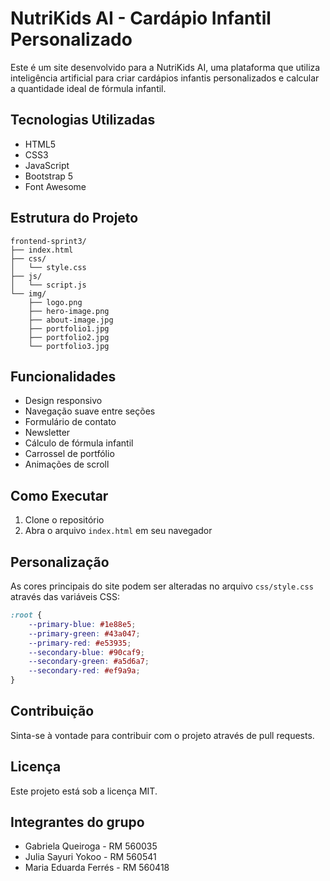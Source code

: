 # NutriKids AI - Cardápio Infantil Personalizado

Este é um site desenvolvido para a NutriKids AI, uma plataforma que utiliza inteligência artificial para criar cardápios infantis personalizados e calcular a quantidade ideal de fórmula infantil.

## Tecnologias Utilizadas

- HTML5
- CSS3
- JavaScript
- Bootstrap 5
- Font Awesome

## Estrutura do Projeto

```
frontend-sprint3/
├── index.html
├── css/
│   └── style.css
├── js/
│   └── script.js
└── img/
    ├── logo.png
    ├── hero-image.png
    ├── about-image.jpg
    ├── portfolio1.jpg
    ├── portfolio2.jpg
    └── portfolio3.jpg
```

## Funcionalidades

- Design responsivo
- Navegação suave entre seções
- Formulário de contato
- Newsletter
- Cálculo de fórmula infantil
- Carrossel de portfólio
- Animações de scroll

## Como Executar

1. Clone o repositório
2. Abra o arquivo `index.html` em seu navegador

## Personalização

As cores principais do site podem ser alteradas no arquivo `css/style.css` através das variáveis CSS:

```css
:root {
    --primary-blue: #1e88e5;
    --primary-green: #43a047;
    --primary-red: #e53935;
    --secondary-blue: #90caf9;
    --secondary-green: #a5d6a7;
    --secondary-red: #ef9a9a;
}
```

## Contribuição

Sinta-se à vontade para contribuir com o projeto através de pull requests.

## Licença

Este projeto está sob a licença MIT. 

## Integrantes do grupo

- Gabriela Queiroga - RM 560035
- Julia Sayuri Yokoo - RM 560541
- Maria Eduarda Ferrés - RM 560418

